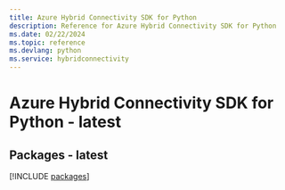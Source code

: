 ```yaml
---
title: Azure Hybrid Connectivity SDK for Python
description: Reference for Azure Hybrid Connectivity SDK for Python
ms.date: 02/22/2024
ms.topic: reference
ms.devlang: python
ms.service: hybridconnectivity
---
```

# Azure Hybrid Connectivity SDK for Python - latest
## Packages - latest
[!INCLUDE [packages](hybrid-connectivity-index.md)]